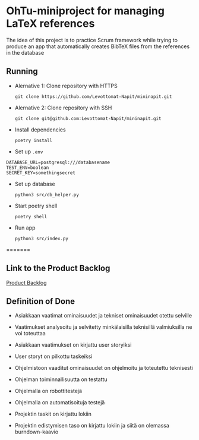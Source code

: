 # OhTu-miniproject for managing LaTeX references

The idea of this project is to practice Scrum framework while trying to produce an app that automatically creates BibTeX files from the references in the database

## Running

* Alernative 1: Clone repository with HTTPS

  ```git clone https://github.com/Levottomat-Napit/mininapit.git```

* Alernative 2: Clone repository with SSH

  ```git clone git@github.com:Levottomat-Napit/mininapit.git```

* Install dependencies

  ```poetry install```

* Set up `.env`

```env
DATABASE_URL=postgresql:///databasename
TEST_ENV=boolean
SECRET_KEY=somethingsecret
```

* Set up database

  `python3 src/db_helper.py`

* Start poetry shell

  ```poetry shell```

* Run app

  ```python3 src/index.py```


=======
## Link to the Product Backlog

  [Product Backlog](https://helsinkifi-my.sharepoint.com/:x:/g/personal/memikael_ad_helsinki_fi/EbC2vh1Jn6hJgjfvQTdviaEBbscj52A8DW6_oJqrS8zWdw?e=IHdviw)


## Definition of Done

* Asiakkaan vaatimat ominaisuudet ja tekniset ominaisuudet otettu selville

* Vaatimukset analysoitu ja selvitetty minkälaisilla teknisillä valmiuksilla ne voi toteuttaa

* Asiakkaan vaatimukset on kirjattu user storyiksi

* User storyt on pilkottu taskeiksi

* Ohjelmistoon vaaditut ominaisuudet on ohjelmoitu ja toteutettu teknisesti

* Ohjelman toiminnallisuutta on testattu

* Ohjelmalla on robottitestejä

* Ohjelmalla on automatisoituja testejä

* Projektin taskit on kirjattu lokiin

* Projektin edistymisen taso on kirjattu lokiin ja siitä on olemassa burndown-kaavio
